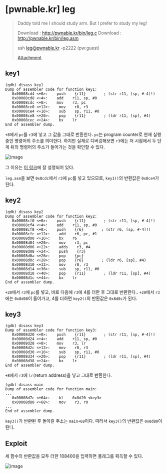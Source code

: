 # [pwnable.kr] leg

> Daddy told me I should study arm.
> But I prefer to study my leg!
>
> Download : http://pwnable.kr/bin/leg.c
> Download : http://pwnable.kr/bin/leg.asm
>
> ssh leg@pwnable.kr -p2222 (pw:guest)
>
> [Attachment](./attachment)

## key1

```
(gdb) disass key1
Dump of assembler code for function key1:
   0x00008cd4 <+0>:    push    {r11}        ; (str r11, [sp, #-4]!)
   0x00008cd8 <+4>:    add    r11, sp, #0
   0x00008cdc <+8>:    mov    r3, pc
   0x00008ce0 <+12>:    mov    r0, r3
   0x00008ce4 <+16>:    sub    sp, r11, #0
   0x00008ce8 <+20>:    pop    {r11}        ; (ldr r11, [sp], #4)
   0x00008cec <+24>:    bx    lr
End of assembler dump.
```

`+8`에서 `pc`를 `r3`에 넣고 그 값을 그대로 반환한다. `pc`는 program counter로 현재 실행 중인 명령어의 주소를 의미한다. 하지만 실제로 디버깅해보면 `r3`에는 저 시점에서 두 단계 뒤의 명령어의 주소가 들어가는 것을 확인할 수 있다.

![image](https://github.com/user-attachments/assets/6759c3a4-fc87-40c7-9fa4-4b717b068db9)

그 이유는 [이 링크](https://stackoverflow.com/questions/24091566/why-does-the-arm-pc-register-point-to-the-instruction-after-the-next-one-to-be-e)에 잘 설명되어 있다.

`leg.asm`을 보면 `0x8cdc`에서 `r3`에 `pc`를 넣고 있으므로, `key1()`의 반환값은 `0x8ce4`가 된다.

## key2

```
(gdb) disass key2
Dump of assembler code for function key2:
   0x00008cf0 <+0>:    push    {r11}        ; (str r11, [sp, #-4]!)
   0x00008cf4 <+4>:    add    r11, sp, #0
   0x00008cf8 <+8>:    push    {r6}        ; (str r6, [sp, #-4]!)
   0x00008cfc <+12>:    add    r6, pc, #1
   0x00008d00 <+16>:    bx    r6
   0x00008d04 <+20>:    mov    r3, pc
   0x00008d06 <+22>:    adds    r3, #4
   0x00008d08 <+24>:    push    {r3}
   0x00008d0a <+26>:    pop    {pc}
   0x00008d0c <+28>:    pop    {r6}        ; (ldr r6, [sp], #4)
   0x00008d10 <+32>:    mov    r0, r3
   0x00008d14 <+36>:    sub    sp, r11, #0
   0x00008d18 <+40>:    pop    {r11}        ; (ldr r11, [sp], #4)
   0x00008d1c <+44>:    bx    lr
End of assembler dump.
```

`+20`에서 `r3`에 `pc`를 넣고, 바로 다음에 `r3`에 4를 더한 후 그대로 반환한다.. `+20`에서 `r3`에는 `0x8d08`이 들어가고, 4를 더하면 `key2()`의 반환값은 `0x8d0c`가 된다.

## key3

```
(gdb) disass key3
Dump of assembler code for function key3:
   0x00008d20 <+0>:    push    {r11}        ; (str r11, [sp, #-4]!)
   0x00008d24 <+4>:    add    r11, sp, #0
   0x00008d28 <+8>:    mov    r3, lr
   0x00008d2c <+12>:    mov    r0, r3
   0x00008d30 <+16>:    sub    sp, r11, #0
   0x00008d34 <+20>:    pop    {r11}        ; (ldr r11, [sp], #4)
   0x00008d38 <+24>:    bx    lr
End of assembler dump.
```

`+8`에서 `r3`에 `lr`(return address)을 넣고 그대로 반환한다.

```
(gdb) disass main
Dump of assembler code for function main:
...
   0x00008d7c <+64>:    bl    0x8d20 <key3>
   0x00008d80 <+68>:    mov    r3, r0
...
End of assembler dump.
```

`key3()`가 반환된 후 돌아갈 주소는 `main+68`이다. 따라서 `key3()`의 반환값은 `0x8d80`이 된다.

## Exploit

세 함수의 반환값을 모두 더한 108400을 입력하면 플래그를 획득할 수 있다.

![image](https://github.com/user-attachments/assets/0ba5cec6-e71b-4eae-bf03-fc862c1d8b64)
